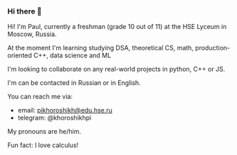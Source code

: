 ### Hi there 👋

<!--
**KhoroshikhPavel/KhoroshikhPavel** is a ✨ _special_ ✨ repository because its `README.md` (this file) appears on your GitHub profile.

Here are some ideas to get you started:

- 🔭 I’m currently working on ...
- 🌱 I’m currently learning ...
- 👯 I’m looking to collaborate on ...
- 🤔 I’m looking for help with ...
- 💬 Ask me about ...
- 📫 How to reach me: ...
- 😄 Pronouns: ...
- ⚡ Fun fact: ...
-->
Hi! I'm Paul, currently a freshman (grade 10 out of 11) at the HSE Lyceum in Moscow, Russia.

At the moment I'm learning studying DSA, theoretical CS, math, production-oriented C++, data science and ML

I'm looking to collaborate on any real-world projects in python, C++ or JS.

I'm can be contacted in Russian or in English.

You can reach me via:
* email: pikhoroshikh@edu.hse.ru
* telegram: @khoroshikhpi
  
My pronouns are he/him.

Fun fact: I love calculus!
